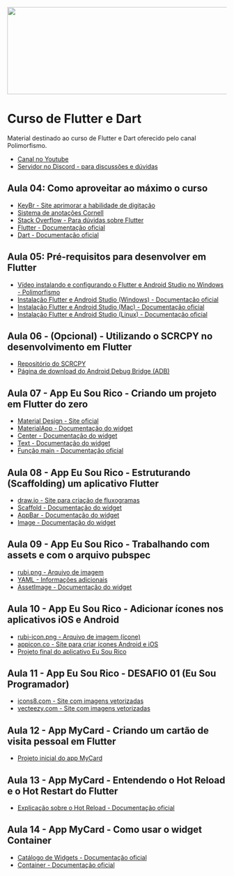 <p align="center">
  <img width="800" height="200" src="https://github.com/cribeiroduarte/imagens-curso-flutter/blob/main/banner_polimorfismo.png">
</p>

# Curso de Flutter e Dart
Material destinado ao curso de Flutter e Dart oferecido pelo canal Polimorfismo.

* [Canal no Youtube](https://www.youtube.com/channel/UCN0xtkhf8j2R6n1xKYCiJBA)
* [Servidor no Discord - para discussões e dúvidas](https://discord.gg/xJkJSkB)

## Aula 04: Como aproveitar ao máximo o curso
* [KeyBr - Site aprimorar a habilidade de digitação](https://www.keybr.com)
* [Sistema de anotações Cornell](https://github.com/cribeiroduarte/imagens-curso-flutter/blob/main/%20Sistema%20de%20anotações%20Cornell.pdf)
* [Stack Overflow - Para dúvidas sobre Flutter](https://stackoverflow.com/questions/tagged/flutter)
* [Flutter - Documentação oficial](https://flutter.dev/docs)
* [Dart - Documentação oficial](https://dart.dev/guides)

## Aula 05: Pré-requisitos para desenvolver em Flutter
* [Vídeo instalando e configurando o Flutter e Android Studio no Windows - Polimorfismo](https://youtu.be/7zA96C_q-6E)
* [Instalação Flutter e Android Studio (Windows) - Documentação oficial](https://flutter.dev/docs/get-started/install/windows)
* [Instalação Flutter e Android Studio (Mac) - Documentação oficial](https://flutter.dev/docs/get-started/install/macos)
* [Instalação Flutter e Android Studio (Linux) - Documentação oficial](https://flutter.dev/docs/get-started/install/linux)

## Aula 06 - (Opcional) - Utilizando o SCRCPY no desenvolvimento em Flutter
* [Repositório do SCRCPY](https://github.com/Genymobile/scrcpy)
* [Página de download do Android Debug Bridge (ADB)](https://developer.android.com/studio/releases/platform-tools?hl=pt-br)

## Aula 07 - App Eu Sou Rico - Criando um projeto em Flutter do zero
* [Material Design - Site oficial](https://material.io)
* [MaterialApp - Documentação do widget](https://api.flutter.dev/flutter/material/MaterialApp-class.html)
* [Center - Documentação do widget](https://api.flutter.dev/flutter/widgets/Center-class.html)
* [Text - Documentação do widget](https://api.flutter.dev/flutter/widgets/Text-class.html)
* [Função main - Documentação oficial](https://dart.dev/guides/language/language-tour#the-main-function)

## Aula 08 - App Eu Sou Rico - Estruturando (Scaffolding) um aplicativo Flutter
* [draw.io - Site para criação de fluxogramas](https://app.diagrams.net)
* [Scaffold - Documentação do widget](https://api.flutter.dev/flutter/material/Scaffold-class.html)
* [AppBar - Documentação do widget](https://api.flutter.dev/flutter/material/AppBar-class.html)
* [Image - Documentação do widget](https://api.flutter.dev/flutter/widgets/Image-class.html)

## Aula 09 - App Eu Sou Rico - Trabalhando com assets e com o arquivo pubspec
* [rubi.png - Arquivo de imagem](https://github.com/cribeiroduarte/imagens-curso-flutter/blob/main/rubi.png)
* [YAML - Informações adicionais](https://pt.wikipedia.org/wiki/YAML)
* [AssetImage - Documentação do widget](https://api.flutter.dev/flutter/painting/AssetImage-class.html)

## Aula 10 - App Eu Sou Rico - Adicionar ícones nos aplicativos iOS e Android
* [rubi-icon.png - Arquivo de imagem (ícone)](https://github.com/cribeiroduarte/imagens-curso-flutter/blob/main/rubi-icon.png)
* [appicon.co - Site para criar ícones Android e iOS](https://appicon.co)
* [Projeto final do aplicativo Eu Sou Rico](https://github.com/cribeiroduarte/eu-sou-rico-flutter)

## Aula 11 - App Eu Sou Rico - DESAFIO 01 (Eu Sou Programador)
* [icons8.com - Site com imagens vetorizadas](https://icons8.com/illustrations)
* [vecteezy.com - Site com imagens vetorizadas](https://www.vecteezy.com)

## Aula 12 - App MyCard - Criando um cartão de visita pessoal em Flutter
* [Projeto inicial do app MyCard](https://github.com/cribeiroduarte/my-card-flutter)

## Aula 13 - App MyCard - Entendendo o Hot Reload e o Hot Restart do Flutter
* [Explicação sobre o Hot Reload - Documentação oficial](https://flutter.dev/docs/development/tools/hot-reload)

## Aula 14 - App MyCard - Como usar o widget Container
* [Catálogo de Widgets - Documentação oficial](https://flutter.dev/docs/development/ui/widgets)
* [Container - Documentação oficial](https://api.flutter.dev/flutter/widgets/Container-class.html)

